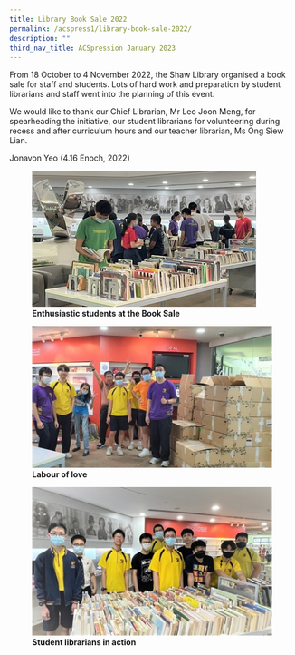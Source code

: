 ```yaml
---
title: Library Book Sale 2022
permalink: /acspress1/library-book-sale-2022/
description: ""
third_nav_title: ACSpression January 2023
---
```


From 18 October to 4 November 2022, the Shaw Library organised a book sale for staff and students. Lots of hard work and preparation by student librarians and staff went into the planning of this event.

We would like to thank our Chief Librarian, Mr Leo Joon Meng, for spearheading the initiative, our student librarians for volunteering during recess and after curriculum hours and our teacher librarian, Ms Ong Siew Lian.

Jonavon Yeo (4.16 Enoch, 2022)

<figure>
<img src="/images/Picture15.jpg">
<figcaption> <strong>Enthusiastic students at the Book Sale</strong> </figcaption>
</figure>

<figure>
<img src="/images/Picture16.jpg">
<figcaption> <strong>Labour of love</strong> </figcaption>
</figure>

<figure>
<img src="/images/Picture17.jpg">
<figcaption> <strong>Student librarians in action</strong> </figcaption>
</figure>

